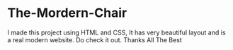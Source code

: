 # The-Mordern-Chair
I made this project using HTML and CSS, It has very beautiful layout and is a real modern website. Do check it out.
Thanks
All The Best
